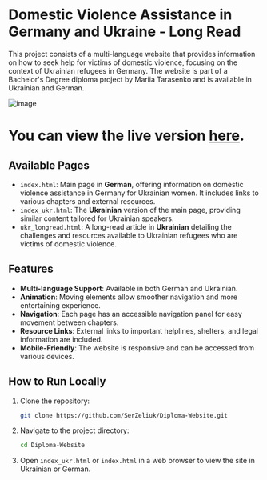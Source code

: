 
# Domestic Violence Assistance in Germany and Ukraine - Long Read

This project consists of a multi-language website that provides information on how to seek help for victims of domestic violence, focusing on the context of Ukrainian refugees in Germany. The website is part of a Bachelor's Degree diploma project by Mariia Tarasenko and is available in Ukrainian and German.

![image](https://github.com/user-attachments/assets/ab3f6fdf-75f9-46b4-9910-f01eab407976)

# You can view the live version [here](https://serzeliuk.github.io/Diploma-Website/).

## Available Pages

- `index.html`: Main page in **German**, offering information on domestic violence assistance in Germany for Ukrainian women. It includes links to various chapters and external resources.
- `index_ukr.html`: The **Ukrainian** version of the main page, providing similar content tailored for Ukrainian speakers.
- `ukr_longread.html`: A long-read article in **Ukrainian** detailing the challenges and resources available to Ukrainian refugees who are victims of domestic violence.

## Features

- **Multi-language Support**: Available in both German and Ukrainian.
- **Animation**: Moving elements allow smoother navigation and more entertaining experience.
- **Navigation**: Each page has an accessible navigation panel for easy movement between chapters.
- **Resource Links**: External links to important helplines, shelters, and legal information are included.
- **Mobile-Friendly**: The website is responsive and can be accessed from various devices.
  
## How to Run Locally

1. Clone the repository:
   ```bash
   git clone https://github.com/SerZeliuk/Diploma-Website.git
   
   ```
2. Navigate to the project directory:
   ```bash
   cd Diploma-Website
   ```
3. Open `index_ukr.html` or `index.html` in a web browser to view the site in Ukrainian or German.


